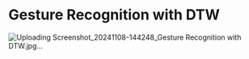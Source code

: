 # Gesture Recognition with DTW
 
![Uploading Screenshot_20241108-144248_Gesture Recognition with DTW.jpg…]()
